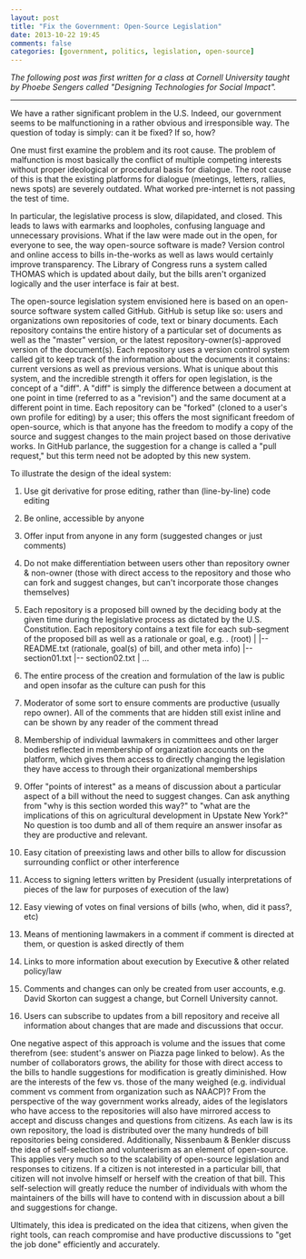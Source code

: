 ```yaml
---
layout: post
title: "Fix the Government: Open-Source Legislation"
date: 2013-10-22 19:45
comments: false
categories: [government, politics, legislation, open-source]
---
```


_The following post was first written for a class at Cornell University taught
by Phoebe Sengers called "Designing Technologies for Social Impact"._

---

We have a rather significant problem in the U.S. Indeed, our government seems to
be malfunctioning in a rather obvious and irresponsible way. The question of
today is simply: can it be fixed? If so, how?

One must first examine the problem and its root cause. The problem of
malfunction is most basically the conflict of multiple competing interests
without proper ideological or procedural basis for dialogue. The root cause of
this is that the existing platforms for dialogue (meetings, letters, rallies,
news spots) are severely outdated. What worked pre-internet is not passing the
test of time.

In particular, the legislative process is slow, dilapidated, and closed. This
leads to laws with earmarks and loopholes, confusing language and unnecessary
provisions. What if the law were made out in the open, for everyone to see, the
way open-source software is made? Version control and online access to bills
in-the-works as well as laws would certainly improve transparency. The Library
of Congress runs a system called THOMAS which is updated about daily, but the
bills aren't organized logically and the user interface is fair at best.

The open-source legislation system envisioned here is based on an open-source
software system called GitHub. GitHub is setup like so: users and organizations
own repositories of code, text or binary documents. Each repository contains the
entire history of a particular set of documents as well as the "master" version,
or the latest repository-owner(s)-approved version of the document(s). Each
repository uses a version control system called git to keep track of the
information about the documents it contains: current versions as well as
previous versions. What is unique about this system, and the incredible strength
it offers for open legislation, is the concept of a "diff". A "diff" is simply
the difference between a document at one point in time (referred to as a
"revision") and the same document at a different point in time. Each repository
can be "forked" (cloned to a user's own profile for editing) by a user; this
offers the most significant freedom of open-source, which is that anyone has the
freedom to modify a copy of the source and suggest changes to the main project
based on those derivative works. In GitHub parlance, the suggestion for a change
is called a "pull request," but this term need not be adopted by this new
system.

To illustrate the design of the ideal system:

1. Use git derivative for prose editing, rather than (line-by-line) code editing
2. Be online, accessible by anyone
3. Offer input from anyone in any form (suggested changes or just comments)
4. Do not make differentiation between users other than repository owner &
   non-owner (those with direct access to the repository and those who can fork
   and suggest changes, but can't incorporate those changes themselves)
5. Each repository is a proposed bill owned by the deciding body at the given
   time during the legislative process as dictated by the U.S. Constitution.
   Each repository contains a text file for each sub-segment of the proposed
   bill as well as a rationale or goal, e.g.
     . (root)
     |
     |-- README.txt (rationale, goal(s) of bill, and other meta info)
     |-- section01.txt
     |-- section02.txt
     |
     ...

6. The entire process of the creation and formulation of the law is public and
   open insofar as the culture can push for this
7. Moderator of some sort to ensure comments are productive (usually repo
   owner). All of the comments that are hidden still exist inline and can be
   shown by any reader of the comment thread
8. Membership of individual lawmakers in committees and other larger bodies
   reflected in membership of organization accounts on the platform, which gives
   them access to directly changing the legislation they have access to through
   their organizational memberships
9. Offer "points of interest" as a means of discussion about a particular aspect
   of a bill without the need to suggest changes. Can ask anything from "why is
   this section worded this way?" to "what are the implications of this on
   agricultural development in Upstate New York?" No question is too dumb and
   all of them require an answer insofar as they are productive and relevant.
10. Easy citation of preexisting laws and other bills to allow for discussion
    surrounding conflict or other interference
11. Access to signing letters written by President (usually interpretations of
    pieces of the law for purposes of execution of the law)
12. Easy viewing of votes on final versions of bills (who, when, did it pass?,
    etc)
13. Means of mentioning lawmakers in a comment if comment is directed at them,
    or question is asked directly of them
14. Links to more information about execution by Executive & other related
    policy/law
15. Comments and changes can only be created from user accounts, e.g. David
    Skorton can suggest a change, but Cornell University cannot.
16. Users can subscribe to updates from a bill repository and receive all
    information about changes that are made and discussions that occur.

One negative aspect of this approach is volume and the issues that come
therefrom (see: student's answer on Piazza page linked to below). As the number
of collaborators grows, the ability for those with direct access to the bills to
handle suggestions for modification is greatly diminished. How are the interests
of the few vs. those of the many weighed (e.g. individual comment vs comment from
organization such as NAACP)? From the perspective of the way government works
already, aides of the legislators who have access to the repositories will also
have mirrored access to accept and discuss changes and questions from citizens.
As each law is its own repository, the load is distributed over the many
hundreds of bill repositories being considered. Additionally, Nissenbaum &
Benkler discuss the idea of self-selection and volunteerism as an element of
open-source. This applies very much so to the scalability of open-source
legislation and responses to citizens. If a citizen is not interested in a
particular bill, that citizen will not involve himself or herself with the
creation of that bill. This self-selection will greatly reduce the number of
individuals with whom the maintainers of the bills will have to contend with in
discussion about a bill and suggestions for change.

Ultimately, this idea is predicated on the idea that citizens, when given the
right tools, can reach compromise and have productive discussions to "get the
job done" efficiently and accurately.
